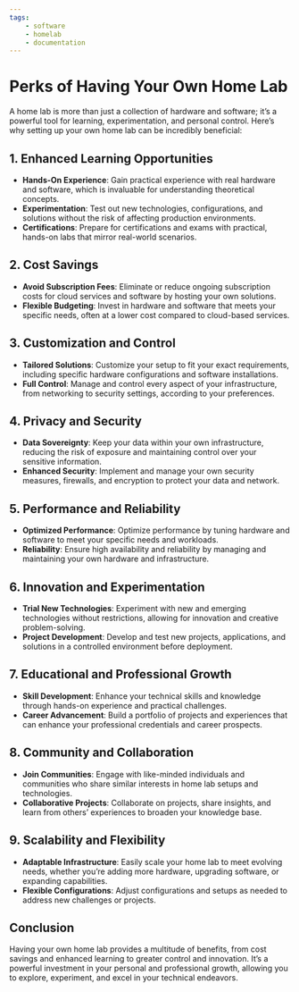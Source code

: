 ```yaml
---
tags:
    - software
    - homelab
    - documentation
---
```

# Perks of Having Your Own Home Lab

A home lab is more than just a collection of hardware and software; it’s a powerful tool for learning, experimentation, and personal control. Here’s why setting up your own home lab can be incredibly beneficial:

## 1. **Enhanced Learning Opportunities**

   - **Hands-On Experience**: Gain practical experience with real hardware and software, which is invaluable for understanding theoretical concepts.
   - **Experimentation**: Test out new technologies, configurations, and solutions without the risk of affecting production environments.
   - **Certifications**: Prepare for certifications and exams with practical, hands-on labs that mirror real-world scenarios.

## 2. **Cost Savings**

   - **Avoid Subscription Fees**: Eliminate or reduce ongoing subscription costs for cloud services and software by hosting your own solutions.
   - **Flexible Budgeting**: Invest in hardware and software that meets your specific needs, often at a lower cost compared to cloud-based services.

## 3. **Customization and Control**

   - **Tailored Solutions**: Customize your setup to fit your exact requirements, including specific hardware configurations and software installations.
   - **Full Control**: Manage and control every aspect of your infrastructure, from networking to security settings, according to your preferences.

## 4. **Privacy and Security**

   - **Data Sovereignty**: Keep your data within your own infrastructure, reducing the risk of exposure and maintaining control over your sensitive information.
   - **Enhanced Security**: Implement and manage your own security measures, firewalls, and encryption to protect your data and network.

## 5. **Performance and Reliability**

   - **Optimized Performance**: Optimize performance by tuning hardware and software to meet your specific needs and workloads.
   - **Reliability**: Ensure high availability and reliability by managing and maintaining your own hardware and infrastructure.

## 6. **Innovation and Experimentation**

   - **Trial New Technologies**: Experiment with new and emerging technologies without restrictions, allowing for innovation and creative problem-solving.
   - **Project Development**: Develop and test new projects, applications, and solutions in a controlled environment before deployment.

## 7. **Educational and Professional Growth**

   - **Skill Development**: Enhance your technical skills and knowledge through hands-on experience and practical challenges.
   - **Career Advancement**: Build a portfolio of projects and experiences that can enhance your professional credentials and career prospects.

## 8. **Community and Collaboration**

   - **Join Communities**: Engage with like-minded individuals and communities who share similar interests in home lab setups and technologies.
   - **Collaborative Projects**: Collaborate on projects, share insights, and learn from others’ experiences to broaden your knowledge base.

## 9. **Scalability and Flexibility**

   - **Adaptable Infrastructure**: Easily scale your home lab to meet evolving needs, whether you’re adding more hardware, upgrading software, or expanding capabilities.
   - **Flexible Configurations**: Adjust configurations and setups as needed to address new challenges or projects.

## Conclusion

Having your own home lab provides a multitude of benefits, from cost savings and enhanced learning to greater control and innovation. It’s a powerful investment in your personal and professional growth, allowing you to explore, experiment, and excel in your technical endeavors.

<script data-name="BMC-Widget" data-cfasync="false" src="https://cdnjs.buymeacoffee.com/1.0.0/widget.prod.min.js" data-id="justaguylinux" data-description="Support me on Buy me a coffee!" data-message="" data-color="#FF5F5F" data-position="Right" data-x_margin="18" data-y_margin="18"></script>
